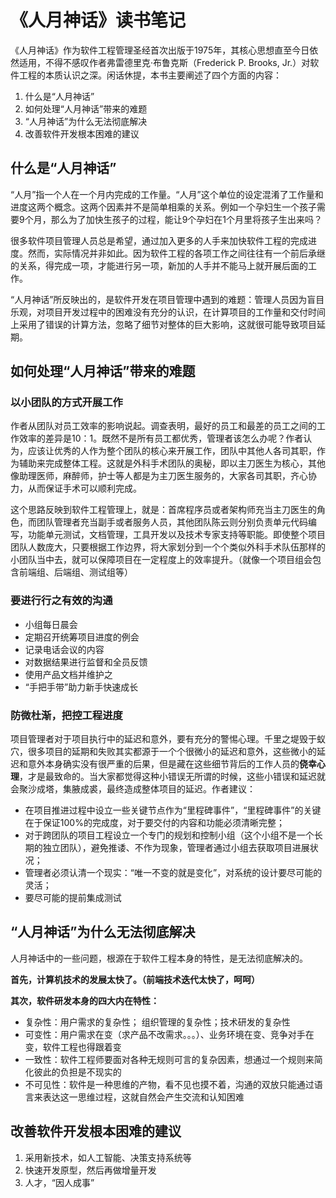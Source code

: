 # 《人月神话》读书笔记
《人月神话》作为软件工程管理圣经首次出版于1975年，其核心思想直至今日依然适用，不得不感叹作者弗雷德里克·布鲁克斯（Frederick P. Brooks, Jr.）对软件工程的本质认识之深。闲话休提，本书主要阐述了四个方面的内容：
1. 什么是“人月神话”
2. 如何处理“人月神话”带来的难题
3. “人月神话”为什么无法彻底解决
4. 改善软件开发根本困难的建议

## 什么是“人月神话”
“人月”指一个人在一个月内完成的工作量。“人月”这个单位的设定混淆了工作量和进度这两个概念。这两个因素并不是简单相乘的关系。例如一个孕妇生一个孩子需要9个月，那么为了加快生孩子的过程，能让9个孕妇在1个月里将孩子生出来吗？

很多软件项目管理人员总是希望，通过加入更多的人手来加快软件工程的完成进度。然而，实际情况并非如此。因为软件工程的各项工作之间往往有一个前后承继的关系，得完成一项，才能进行另一项，新加的人手并不能马上就开展后面的工作。

“人月神话”所反映出的，是软件开发在项目管理中遇到的难题：管理人员因为盲目乐观，对项目开发过程中的困难没有充分的认识，在计算项目的工作量和交付时间上采用了错误的计算方法，忽略了细节对整体的巨大影响，这就很可能导致项目延期。

## 如何处理“人月神话”带来的难题

### 以小团队的方式开展工作

作者从团队对员工效率的影响说起。调查表明，最好的员工和最差的员工之间的工作效率的差异是10：1。既然不是所有员工都优秀，管理者该怎么办呢？作者认为，应该让优秀的人作为整个团队的核心来开展工作，团队中其他人各司其职，作为辅助来完成整体工程。这就是外科手术团队的奥秘，即以主刀医生为核心，其他 像助理医师，麻醉师，护士等人都是为主刀医生服务的，大家各司其职，齐心协力，从而保证手术可以顺利完成。

这个思路反映到软件工程管理上，就是：首席程序员或者架构师充当主刀医生的角色，而团队管理者充当副手或者服务人员，其他团队陈云则分别负责单元代码编写，功能单元测试，文档管理，工具开发以及技术专家支持等职能。即使整个项目团队人数庞大，只要根据工作边界，将大家划分到一个个类似外科手术队伍那样的小团队当中去，就可以保障项目在一定程度上的效率提升。（就像一个项目组会包含前端组、后端组、测试组等）

### 要进行行之有效的沟通

- 小组每日晨会
- 定期召开统筹项目进度的例会
- 记录电话会议的内容
- 对数据结果进行监督和全员反馈
- 使用产品文档并维护之
- “手把手带”助力新手快速成长

### 防微杜渐，把控工程进度

项目管理者对于项目执行中的延迟和意外，要有充分的警惕心理。千里之堤毁于蚁穴，很多项目的延期和失败其实都源于一个个很微小的延迟和意外，这些微小的延迟和意外本身确实没有很严重的后果，但是藏在这些细节背后的工作人员的**侥幸心理**，才是最致命的。当大家都觉得这种小错误无所谓的时候，这些小错误和延迟就会聚沙成塔，集腋成裘，最终造成整体项目的延迟。作者建议：

- 在项目推进过程中设立一些关键节点作为“里程碑事件”，“里程碑事件”的关键在于保证100%的完成度，对于要交付的内容和功能必须清晰完整；
- 对于跨团队的项目工程设立一个专门的规划和控制小组（这个小组不是一个长期的独立团队），避免推诿、不作为现象，管理者通过小组去获取项目进展状况；
- 管理者必须认清一个现实：“唯一不变的就是变化”，对系统的设计要尽可能的灵活；
- 要尽可能的提前集成测试

## “人月神话”为什么无法彻底解决

人月神话中的一些问题，根源在于软件工程本身的特性，是无法彻底解决的。

**首先，计算机技术的发展太快了。（前端技术迭代太快了，呵呵）**

**其次，软件研发本身的四大内在特性：**
- 复杂性：用户需求的复杂性； 组织管理的复杂性；技术研发的复杂性
- 可变性：用户需求在变（求产品不改需求。。。）、业务环境在变、竞争对手在变，软件工程也得跟着变
- 一致性：软件工程师要面对各种无规则可言的复杂因素，想通过一个规则来简化彼此的负担是不现实的
- 不可见性：软件是一种思维的产物，看不见也摸不着，沟通的双放只能通过语言来表达这一思维过程，这就自然会产生交流和认知困难

## 改善软件开发根本困难的建议

1. 采用新技术，如人工智能、决策支持系统等
2. 快速开发原型，然后再做增量开发
3. 人才，“因人成事”